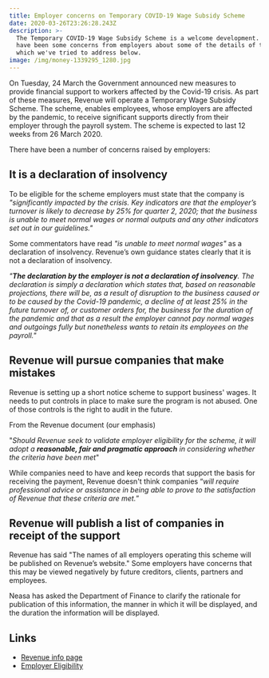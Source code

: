 ```yaml
---
title: Employer concerns on Temporary COVID-19 Wage Subsidy Scheme
date: 2020-03-26T23:26:28.243Z
description: >-
  The Temporary COVID-19 Wage Subsidy Scheme is a welcome development. There
  have been some concerns from employers about some of the details of the scheme
  which we've tried to address below.
image: /img/money-1339295_1280.jpg
---
```

On Tuesday, 24 March the Government announced new measures to provide financial support to workers affected by the Covid-19 crisis. As part of these measures, Revenue will operate a Temporary Wage Subsidy Scheme. The scheme, enables employees, whose employers are affected by the pandemic, to receive significant supports directly from their employer through the payroll system. The scheme is expected to last 12 weeks from 26 March 2020.

There have been a number of concerns raised by employers:

## It is a declaration of insolvency

To be eligible for the scheme employers must state that the company is _"significantly impacted by the crisis. Key indicators are that the employer’s turnover is likely to decrease by 25% for quarter 2, 2020; that the business is unable to meet normal wages or normal outputs and any other indicators set out in our guidelines."_

Some commentators have read _"is unable to meet normal wages"_ as a declaration of insolvency. Revenue’s own guidance states clearly that it is not a declaration of insolvency.

_"**The declaration by the employer is not a declaration of insolvency**. The declaration is simply a declaration which states that, based on reasonable projections, there will be, as a result of disruption to the business caused or to be caused by the Covid-19 pandemic, a decline of at least 25% in the future turnover of, or customer orders for, the business for the duration of the pandemic and that as a result the employer cannot pay normal wages and outgoings fully but nonetheless wants to retain its employees on the payroll."_

## Revenue will pursue companies that make mistakes

Revenue is setting up a short notice scheme to support business' wages. It needs to put controls in place to make sure the program is not abused. One of those controls is the right to audit in the future.

From the Revenue document (our emphasis)

"_Should Revenue seek to validate employer eligibility for the scheme, it will adopt a **reasonable, fair and pragmatic approach** in considering whether the criteria have been met_"

While companies need to have and keep records that support the basis for receiving the payment, Revenue doesn't think companies “_will require professional advice or assistance in being able to prove to the satisfaction of Revenue that these criteria are met._”

## Revenue will publish a list of companies in receipt of the support

Revenue has said "The names of all employers operating this scheme will be published on Revenue’s website." Some employers have concerns that this may be viewed negatively by future creditors, clients, partners and employees.

Neasa has asked the Department of Finance to clarify the rationale for publication of this information, the manner in which it will be displayed, and the duration the information will be displayed.

## Links

* [Revenue info page](https://www.revenue.ie/en/corporate/communications/covid19/temporary-covid-19-wage-subsidy-scheme.aspx)
* [Employer Eligibility](<COVID-19 Temporary Wage Subsidy Scheme -Employer Eligibility and Supporting Proofs>)
